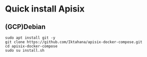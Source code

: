 # Quick install Apisix

## (GCP)Debian

```shell
sudo apt install git -y
git clone https://github.com/Iktahana/apisix-docker-compose.git
cd apisix-docker-compose
sudo su install.sh
```
